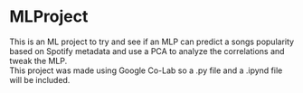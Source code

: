 # MLProject
This is an ML project to try and see if an MLP can predict a songs popularity based on Spotify metadata and use a PCA to analyze the correlations and tweak the MLP. <br>
This project was made using Google Co-Lab so a .py file and a .ipynd file will be included.
